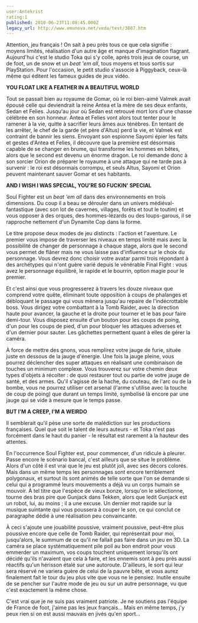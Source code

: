 ```yaml
---
user:Antekrist
rating:1
published: 2010-06-23T11:08:45.000Z
legacy_url: http://www.emunova.net/veda/test/3887.htm
---
```

Attention, jeu français ! On sait à peu près tous ce que cela signifie : moyens limités, réalisation d'un autre âge et manque d'imagination flagrant. Aujourd'hui c'est le studio Toka qui s'y colle, après trois jeux de course, un de foot, un de snow et un _beat 'em all_, tous moyens et tous sortis sur PlayStation. Pour l'occasion, le petit studio s'associe à Piggyback, ceux-là même qui éditent les fameux guides de jeux vidéo.  

  

**YOU FLOAT LIKE A FEATHER IN A BEAUTIFUL WORLD**  

Tout se passait bien au royaume de Gomar, où le roi bien-aimé Valmek avait épousé celle qui deviendrait la reine Antea et la mère de ses deux enfants, Sedan et Felies. Jusqu'au jour où Sedan est retrouvé mort lors d'une chasse célébrée en son honneur. Antea et Felies vont alors tout tenter pour le ramener à la vie, quitte à sacrifier leurs âmes aux ténèbres. En tentant de les arrêter, le chef de la garde (et père d'Altus) perd la vie, et Valmek est contraint de bannir les siens. Envoyant son espionne Sayomi épier les faits et gestes d'Antea et Felies, il découvre que la première est désormais capable de se changer en brume, qui transforme les hommes en bêtes, alors que le second est devenu un énorme dragon. Le roi demande donc à son sorcier Orion de préparer le royaume à une attaque qui ne tarde pas à survenir : le roi est désormais corrompu, et seuls Altus, Sayomi et Orion peuvent maintenant sauver Gomar et ses habitants.  

  

**AND I WISH I WAS SPECIAL, YOU'RE SO FUCKIN' SPECIAL**  

Soul Fighter est un _beat 'em all_ dans des environnements en trois dimensions. Du coup il a beau se dérouler dans un univers médiéval-fantastique (avec son lot de cavernes, villages, forêts et tout le toutim) et vous opposer à des orques, des hommes-lézards ou des loups-garous, il se rapproche nettement d'un Dynamite Cop dans la forme.  

Le titre propose deux modes de jeu distincts : l'action et l'aventure. Le premier vous impose de traverser les niveaux en temps limité mais avec la possibilité de changer de personnage à chaque stage, alors que le second vous permet de flâner mais ne vous laisse pas d'influence sur le choix du personnage. Vous devrez donc choisir votre avatar parmi trois répondant à des archétypes qui n'ont guère varié depuis le vénérable Final Fight : vous avez le personnage équilibré, le rapide et le bourrin, option magie pour le premier.  

Et c'est ainsi que vous progresserez à travers les douze niveaux que comprend votre quête, éliminant toute opposition à coups de phalanges et débloquant le passage qui vous mènera jusqu'au repaire de l'indécrottable boss. Vous dirigez votre combattant à la Tomb Raider, avec la direction haute pour avancer, la gauche et la droite pour tourner et le bas pour faire demi-tour. Vous disposez ensuite d'un bouton pour les coups de poing, d'un pour les coups de pied, d'un pour bloquer les attaques adverses et d'un dernier pour sauter. Les gâchettes permettent quant à elles de gérer la caméra.  

À force de mettre des gnons, vous remplirez votre jauge de furie, située juste en dessous de la jauge d'énergie. Une fois la jauge pleine, vous pourrez déclencher des super attaques en réalisant une combinaison de touches un minimum complexe. Vous trouverez sur votre chemin deux types d'objets à récolter : de quoi restaurer tout ou partie de votre jauge de santé, et des armes. Qu'il s'agisse de la hache, du couteau, de l'arc ou de la bombe, vous ne pourrez utiliser cet arsenal (l'arme s'utilise avec la touche de coup de poing) que durant un temps limité, symbolisé là encore par une jauge qui se vide à mesure que le temps passe.  

  

**BUT I'M A CREEP, I'M A WEIRDO**  

Il semblerait qu'il pèse une sorte de malédiction sur les productions françaises. Quel que soit le talent de leurs auteurs - et Toka n'est pas forcément dans le haut du panier - le résultat est rarement à la hauteur des attentes.  

En l'occurrence Soul Fighter est, pour commencer, d'un ridicule à pleurer. Passe encore le scénario bancal, c'est ailleurs que se situe le problème. Alors d'un côté il est vrai que le jeu est plutôt joli, avec ses décors colorés. Mais dans un même temps les personnages sont encore terriblement polygonaux, et surtout ils sont animés de telle sorte que l'on se demande si celui qui a programmé leurs mouvements a déjà vu un corps humain se mouvoir. À tel titre que l'espèce de vieux bonze, lorsqu'on le sélectionne, tourne des bras pire que Gunjack dans Tekken, alors que ledit Gunjack est un robot, lui, au moins ; il a une excuse. Un dernier mot rapide sur la musique suintante qui vous poussera à couper le son, ce qui conclut ce paragraphe dédié à une réalisation peu convaincante.  

À ceci s'ajoute une jouabilité poussive, vraiment poussive, peut-être plus poussive encore que celle de Tomb Raider, qui représentait pour moi, jusqu'alors, le summum de ce qu'il ne fallait pas faire dans un jeu en 3D. La caméra se place systématiquement pile poil au bon endroit pour vous emmerder un maximum, vos coups touchent uniquement lorsqu'ils ont décidé qu'ils n'avaient que cela à faire, et les ennemis sont à peu près aussi réactifs qu'un hérisson étalé sur une autoroute. D'ailleurs, le sort qui leur sera réservé ne variera guère de celui de la pauvre bête, et vous aurez finalement fait le tour du jeu plus vite que vous ne le pensiez. Inutile ensuite de se pencher sur l'autre mode de jeu ou sur un autre personnage, vu que c'est exactement la même chose.  

C'est vrai que je ne suis pas vraiment patriote. Je ne soutiens pas l'équipe de France de foot, j'aime pas les jeux français... Mais en même temps, j'y peux rien si on est aussi mauvais en jivés qu'en sport...